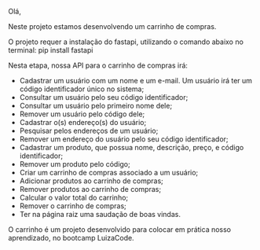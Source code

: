 Olá, 

Neste projeto estamos desenvolvendo um carrinho de compras.

O projeto requer a instalação do fastapi, utilizando o comando abaixo no terminal:
pip install fastapi

Nesta etapa, nossa API para o carrinho de compras irá:
- Cadastrar um usuário com um nome e um e-mail. Um usuário irá ter um código identificador único no sistema;
- Consultar um usuário pelo seu código identificador;
- Consultar um usuário pelo primeiro nome dele;
- Remover um usuário pelo código dele;
- Cadastrar o(s) endereço(s) do usuário;
- Pesquisar pelos endereços de um usuário;
- Remover um endereço do usuário pelo seu código identificador;
- Cadastrar um produto, que possua nome, descrição, preço, e código identificador;
- Remover um produto pelo código;
- Criar um carrinho de compras associado a um usuário;
- Adicionar produtos ao carrinho de compras;
- Remover produtos ao carrinho de compras;
- Calcular o valor total do carrinho;
- Remover o carrinho de compras;
- Ter na página raiz uma saudação de boas vindas.

O carrinho é um projeto desenvolvido para colocar em prática nosso aprendizado, no bootcamp LuizaCode.
